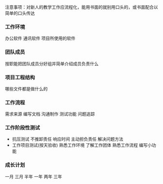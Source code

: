 注意事项：对新人的教学工作应流程化，能用书面的就别用口头的，或书面配合以简单的口头传达
### 工作环境
办公软件 通讯软件 项目所使用的软件
### 团队成员
按职能把团队成员分好组并简单介绍成员负责什么
### 项目工程结构
哪些文件都是做什么的
### 工作流程
需求来源
编写文档
沟通制作
测试功能
问题追踪
### 工作阶段性测试
* 抗压测试
不推卸责任
响应时间
主动担负责任
解决问题方法
* 工作项目测试(按天验收)
熟悉工作环境
了解工作团体
熟悉工作流程
编写小功能
### 成长计划
一月
三月
半年
一年
两年
三年
